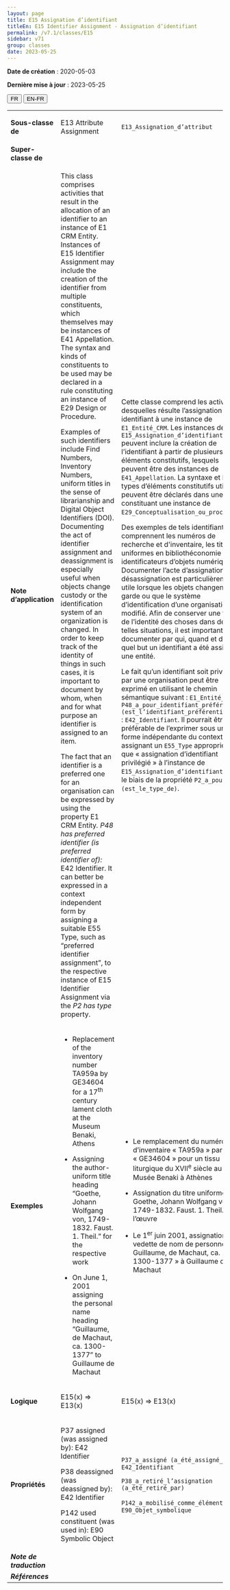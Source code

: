 ```yaml
---
layout: page
title: E15 Assignation d’identifiant
titleEn: E15 Identifier Assignment - Assignation d’identifiant
permalink: /v7.1/classes/E15
sidebar: v71
group: classes
date: 2023-05-25
---
```


**Date de création** : 2020-05-03

**Dernière mise à jour** : 2023-05-25

<div class="lang-buttons">
 <button id="fr" class="activate">FR</button>
 <button id="en-fr">EN-FR</button>
</div>

<table>
<tbody>
<tr>
<td><strong>Sous-classe de</strong></td>
<td class="en">
<p>E13 Attribute Assignment</p>
</td>
<td>
<p><code class="language-plaintext highlighter-rouge">E13_Assignation_d’attribut</code></p>
</td>
</tr>
<tr>
<td><strong>Super-classe de</strong></td>
<td class="en">
</td>
<td>
</td>
</tr>
<tr>
<td><strong>Note d’application</strong></td>
<td class="en">
<p>This class comprises activities that result in the allocation of an identifier to an instance of E1 CRM Entity. Instances of E15 Identifier Assignment may include the creation of the identifier from multiple constituents, which themselves may be instances of E41 Appellation. The syntax and kinds of constituents to be used may be declared in a rule constituting an instance of E29 Design or Procedure.</p>
<p>Examples of such identifiers include Find Numbers, Inventory Numbers, uniform titles in the sense of librarianship and Digital Object Identifiers (DOI). Documenting the act of identifier assignment and deassignment is especially useful when objects change custody or the identification system of an organization is changed. In order to keep track of the identity of things in such cases, it is important to document by whom, when and for what purpose an identifier is assigned to an item.</p>
<p>The fact that an identifier is a preferred one for an organisation can be expressed by using the property E1 CRM Entity<em>. P48 has preferred identifier (is preferred identifier of): </em>E42 Identifier. It can better be expressed in a context independent form by assigning a suitable E55 Type, such as “preferred identifier assignment”, to the respective instance of E15 Identifier Assignment via the <em>P2 has type</em> property.</p>
</td>
<td>
<p>Cette classe comprend les activités desquelles résulte l’assignation d’un identifiant à une instance de <code class="language-plaintext highlighter-rouge">E1_Entité_CRM</code>. Les instances de <code class="language-plaintext highlighter-rouge">E15_Assignation_d’identifiant</code>  peuvent inclure la création de l’identifiant à partir de plusieurs éléments constitutifs, lesquels peuvent être des instances de <code class="language-plaintext highlighter-rouge">E41_Appellation</code>. La syntaxe et les types d’éléments constitutifs utilisés peuvent être déclarés dans une règle constituant une instance de <code class="language-plaintext highlighter-rouge">E29_Conceptualisation_ou_procédure</code>.</p>
<p>Des exemples de tels identifiants comprennent les numéros de recherche et d'inventaire, les titres uniformes en bibliothéconomie et les identificateurs d’objets numériques. Documenter l’acte d’assignation et de désassignation est particulièrement utile lorsque les objets changent de garde ou que le système d’identification d’une organisation est modifié. Afin de conserver une trace de l’identité des choses dans de telles situations, il est important de documenter par qui, quand et dans quel but un identifiant a été assigné à une entité. </p>
<p>Le fait qu’un identifiant soit privilégié par une organisation peut être exprimé en utilisant le chemin sémantique suivant : <code class="language-plaintext highlighter-rouge">E1_Entité_CRM</code>. <code class="language-plaintext highlighter-rouge">P48_a_pour_identifiant_préférentiel (est_l’identifiant_préférentiel_de) </code>: <code class="language-plaintext highlighter-rouge">E42_Identifiant</code>. Il pourrait être préférable de l’exprimer sous une forme indépendante du contexte en assignant un <code class="language-plaintext highlighter-rouge">E55_Type</code> approprié, tel que « assignation d’identifiant privilégié » à l’instance de <code class="language-plaintext highlighter-rouge">E15_Assignation_d’identifiant</code>, par le biais de la propriété <code class="language-plaintext highlighter-rouge">P2_a_pour_type (est_le_type_de)</code>. </p>
</td>
</tr>
<tr>
<td><strong>Exemples</strong></td>
<td class="en">
<ul>
<li><p>Replacement of the inventory number TA959a by GE34604 for a 17<sup>th</sup> century lament cloth at the Museum Benaki, Athens</p>
</li>
<li><p>Assigning the author-uniform title heading “Goethe, Johann Wolfgang von, 1749-1832. Faust. 1. Theil.” for the respective work</p>
</li>
<li><p>On June 1, 2001 assigning the personal name heading “Guillaume, de Machaut, ca. 1300-1377” to Guillaume de Machaut</p>
</li>
</ul>
</td>
<td>
<ul>
<li><p>Le remplacement du numéro d’inventaire « TA959a » par « GE34604 » pour un tissu liturgique du XVII<sup>e</sup> siècle au Musée Benaki à Athènes</p>
</li>
<li><p>Assignation du titre uniforme « Goethe, Johann Wolfgang von, 1749-1832. Faust. 1. Theil. » à l’œuvre</p>
</li>
<li><p>Le 1<sup>er</sup> juin 2001, assignation de la vedette de nom de personne « Guillaume, de Machaut, ca. 1300-1377 » à Guillaume de Machaut</p>
</li>
</ul>
</td>
</tr>
<tr>
<td><strong>Logique</strong></td>
<td class="en">
<p>E15(x) ⇒ E13(x)</p>
</td>
<td>
<p>E15(x) ⇒ E13(x)</p>
</td>
</tr>
<tr>
<td><strong>Propriétés</strong></td>
<td class="en">
<p>P37 assigned (was assigned by): E42 Identifier</p>
<p>P38 deassigned (was deassigned by): E42 Identifier</p>
<p>P142 used constituent (was used in): E90 Symbolic Object</p>
</td>
<td>
<p><code class="language-plaintext highlighter-rouge">P37_a_assigné (a_été_assigné_par)</code> : <code class="language-plaintext highlighter-rouge">E42_Identifiant</code></p>
<p><code class="language-plaintext highlighter-rouge">P38_a_retiré_l’assignation (a_été_retiré_par)</code> </p>
<p><code class="language-plaintext highlighter-rouge">P142_a_mobilisé_comme_élément</code> : <code class="language-plaintext highlighter-rouge">E90_Objet_symbolique</code> </p>
</td>
</tr>
<tr>
<td><strong><em>Note de traduction</em></strong></td>
<td colspan="2">
</td>
</tr>
<tr>
<td><strong><em>Références</em></strong></td>
<td colspan="2">
</td>
</tr>
</tbody>
</table>

